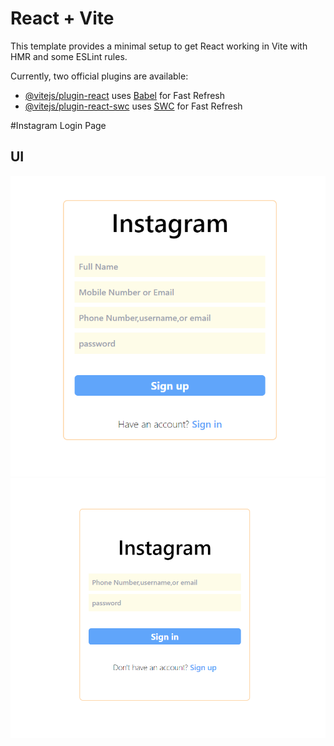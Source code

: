# React + Vite

This template provides a minimal setup to get React working in Vite with HMR and some ESLint rules.

Currently, two official plugins are available:

- [@vitejs/plugin-react](https://github.com/vitejs/vite-plugin-react/blob/main/packages/plugin-react/README.md) uses [Babel](https://babeljs.io/) for Fast Refresh
- [@vitejs/plugin-react-swc](https://github.com/vitejs/vite-plugin-react-swc) uses [SWC](https://swc.rs/) for Fast Refresh

#Instagram Login Page 
## UI

<img src="https://github.com/pappukr034/Assignment/blob/main/InstagramLoginPage/Screenshot%202024-05-15%20164103.png" alt="img" />
<img src="https://github.com/pappukr034/Assignment/blob/main/InstagramLoginPage/Screenshot%202024-05-15%20164053.png" alt="img" />
